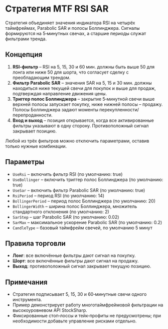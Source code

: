 # Стратегия MTF RSI SAR

Стратегия объединяет значения индикатора RSI на четырёх таймфреймах, Parabolic SAR и полосы Боллинджера. Сигналы формируются на 5‑минутных свечах, а старшие периоды служат фильтрами тренда.

## Концепция

1. **RSI‑фильтр** – RSI на 5, 15, 30 и 60 мин. должны быть выше 50 для лонга или ниже 50 для шорта, что согласует сделку с преобладающим трендом.
2. **Фильтр Parabolic SAR** – значения SAR на 5, 15 и 30 мин. должны находиться ниже текущей свечи для покупок и выше для продаж, подтверждая направление движения цены.
3. **Триггер полос Боллинджера** – закрытие 5‑минутной свечи выше верхней полосы запускает покупку, ниже нижней полосы – продажу. Полосы Боллинджера задают моменты перекупленности/перепроданности.
4. **Вход и выход** – позиция открывается, когда все активированные фильтры указывают в одну сторону. Противоположный сигнал закрывает позицию.

Любой из трёх фильтров можно отключить параметрами, оставив только нужные комбинации.

## Параметры

- `UseRsi` – включить фильтр RSI (по умолчанию: true)
- `UseBollinger` – включить триггер полос Боллинджера (по умолчанию: true)
- `UseSar` – включить фильтр Parabolic SAR (по умолчанию: true)
- `RsiPeriod` – период RSI (по умолчанию: 14)
- `BollingerPeriod` – период полос Боллинджера (по умолчанию: 20)
- `BollingerWidth` – ширина полос Боллинджера, множитель стандартного отклонения (по умолчанию: 2)
- `SarStep` – шаг Parabolic SAR (по умолчанию: 0.02)
- `SarMax` – максимальное ускорение Parabolic SAR (по умолчанию: 0.2)
- `CandleType` – базовый таймфрейм свечей, по умолчанию 5 минут

## Правила торговли

- **Лонг**: все включённые фильтры дают сигнал на покупку.
- **Шорт**: все включённые фильтры дают сигнал на продажу.
- **Выход**: противоположный сигнал закрывает текущую позицию.

## Примечания

- Стратегия подписывает 5, 15, 30 и 60‑минутные свечи одного инструмента.
- Пример демонстрирует работу многотаймфреймовой фильтрации на высокоуровневом API StockSharp.
- Фиксированные стоп‑лоссы и тейк‑профиты не предусмотрены; при необходимости добавьте управление рисками отдельно.

